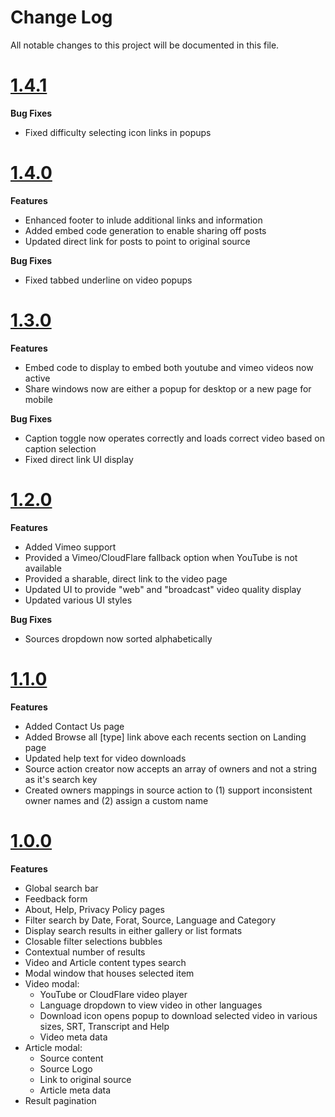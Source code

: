 # Change Log

All notable changes to this project will be documented in this file.

# [1.4.1](2018-09-10)

**Bug Fixes**

- Fixed difficulty selecting icon links in popups

# [1.4.0](2018-09-08)

**Features**

- Enhanced footer to inlude additional links and information
- Added embed code generation to enable sharing off posts
- Updated direct link for posts to point to original source

**Bug Fixes**

- Fixed tabbed underline on video popups

# [1.3.0](2018-08-08)

**Features**

- Embed code to display to embed both youtube and vimeo videos now active
- Share windows now are either a popup for desktop or a new page for mobile

**Bug Fixes**

- Caption toggle now operates correctly and loads correct video based on caption selection
- Fixed direct link UI display

# [1.2.0](2018-07-18)

**Features**

- Added Vimeo support
- Provided a Vimeo/CloudFlare fallback option when YouTube is not available
- Provided a sharable, direct link to the video page
- Updated UI to provide "web" and "broadcast" video quality display
- Updated various UI styles

**Bug Fixes**

- Sources dropdown now sorted alphabetically

# [1.1.0](2018-06-15)

**Features**

- Added Contact Us page
- Added Browse all [type] link above each recents section on Landing page
- Updated help text for video downloads
- Source action creator now accepts an array of owners and not a string as it's search key
- Created owners mappings in source action to (1) support inconsistent owner names and (2) assign a custom name

# [1.0.0](2018-05-29)

**Features**

- Global search bar
- Feedback form
- About, Help, Privacy Policy pages
- Filter search by Date, Forat, Source, Language and Category
- Display search results in either gallery or list formats
- Closable filter selections bubbles
- Contextual number of results
- Video and Article content types search
- Modal window that houses selected item
- Video modal:
  - YouTube or CloudFlare video player
  - Language dropdown to view video in other languages
  - Download icon opens popup to download selected video in various sizes, SRT, Transcript and Help
  - Video meta data
- Article modal:
  - Source content
  - Source Logo
  - Link to original source
  - Article meta data
- Result pagination

